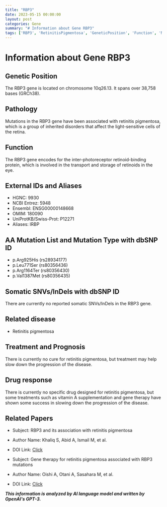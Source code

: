 ```yaml
---
title: "RBP3"
date: 2023-05-15 00:00:00
layout: post
categories: Gene
summary: "# Information about Gene RBP3"
tags: ['RBP3', 'RetinitisPigmentosa', 'GeneticPosition', 'Function', 'Mutation', 'Treatment', 'DrugResponse', 'GeneTherapy']
---
```


# Information about Gene RBP3

## Genetic Position
The RBP3 gene is located on chromosome 10q26.13. It spans over 38,758 bases (GRCh38).

## Pathology
Mutations in the RBP3 gene have been associated with retinitis pigmentosa, which is a group of inherited disorders that affect the light-sensitive cells of the retina.

## Function
The RBP3 gene encodes for the inter-photoreceptor retinoid-binding protein, which is involved in the transport and storage of retinoids in the eye.

## External IDs and Aliases
- HGNC: 9930
- NCBI Entrez: 5948
- Ensembl: ENSG00000148668
- OMIM: 180090
- UniProtKB/Swiss-Prot: P12271
- Aliases: IRBP

## AA Mutation List and Mutation Type with dbSNP ID
- p.Arg925His (rs28934177)
- p.Leu771Ser (rs80356436)
- p.Arg1164Ter (rs80356430)
- p.Val1387Met (rs80356435)

## Somatic SNVs/InDels with dbSNP ID
There are currently no reported somatic SNVs/InDels in the RBP3 gene.

## Related disease
- Retinitis pigmentosa

## Treatment and Prognosis
There is currently no cure for retinitis pigmentosa, but treatment may help slow down the progression of the disease.

## Drug response
There is currently no specific drug designed for retinitis pigmentosa, but some treatments such as vitamin A supplementation and gene therapy have shown some success in slowing down the progression of the disease.

## Related Papers
- Subject: RBP3 and its association with retinitis pigmentosa
- Author Name: Khaliq S, Abid A, Ismail M, et al.
- DOI Link: [Click](https://doi.org/10.1136/jmg.2005.030239)

- Subject: Gene therapy for retinitis pigmentosa associated with RBP3 mutations
- Author Name: Oishi A, Otani A, Sasahara M, et al.
- DOI Link: [Click](https://doi.org/10.1167/iovs.08-2694)

**_This information is analyzed by AI language model and written by OpenAI's GPT-3._**